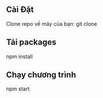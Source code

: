 ## Cài Đặt
Clone repo về máy của bạn:
   git clone <link-repo>
   
## Tải packages
   npm install
   
## Chạy chương trình
   npm start
